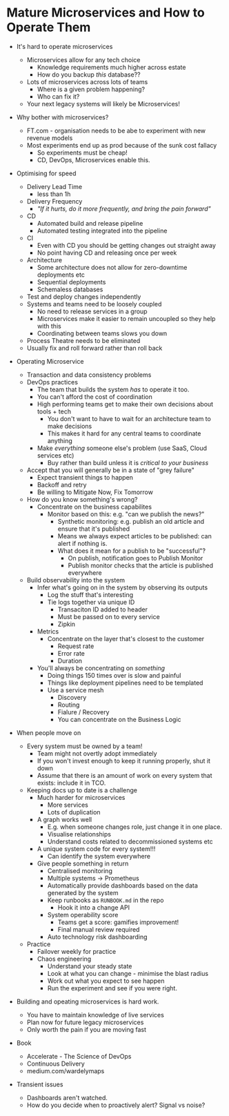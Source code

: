 # Mature Microservices and How to Operate Them

* It's hard to operate microservices
    * Microservices allow for any tech choice
        * Knowledge requirements much higher across estate
        * How do you backup *this* database??
    * Lots of microservices across lots of teams
        * Where is a given problem happening?
        * Who can fix it?
    * Your next legacy systems will likely be Microservices!
* Why bother with microservices?
    * FT.com - organisation needs to be abe to experiment with new revenue models
    * Most experiments end up as prod because of the sunk cost fallacy
        * So experiments must be cheap!
        * CD, DevOps, Microservices enable this.
* Optimising for speed
    * Delivery Lead Time
        * less than 1h
    * Delivery Frequency
        * *"If it hurts, do it more frequently, and bring the pain forward"*
    * CD
        * Automated build and release pipeline
        * Automated testing integrated into the pipeline
    * CI
        * Even with CD you should be getting changes out straight away
        * No point having CD and releasing once per week
    * Architecture
        * Some architecture does not allow for zero-downtime deployments etc
        * Sequential deployments
        * Schemaless databases
    * Test and deploy changes independently
    * Systems and teams need to be loosely coupled
        * No need to release services in a group
        * Microservices make it easier to remain uncoupled so they help with this
        * Coordinating between teams slows you down
    * Process Theatre needs to be eliminated
    * Usually fix and roll forward rather than roll back
* Operating Microservice
    * Transaction and data consistency problems
    * DevOps practices
        * The team that builds the system *has* to operate it too.
        * You can't afford the cost of coordination
        * High performing teams get to make their own decisions about tools + tech
            * You don't want to have to wait for an architecture team to make decisions
            * This makes it hard for any central teams to coordinate anything
        * Make *everything* someone else's problem (use SaaS, Cloud services etc)
            * Buy rather than build unless it is *critical to your business*
    * Accept that you will generally be in a state of "grey failure"
        * Expect transient things to happen
        * Backoff and retry
        * Be willing to Mitigate Now, Fix Tomorrow
    * How do you know something's wrong?
        * Concentrate on the business capabilites
            * Monitor based on this: e.g. "can we publish the news?"
                * Synthetic monitoring: e.g. publish an old article and ensure that it's published
                * Means we always expect articles to be published: can alert if nothing is.
                * What does it mean for a publish to be "successful"?
                    * On publish, notification goes to Publish Monitor
                    * Publish monitor checks that the article is published everywhere
    * Build observability into the system
        * Infer what's going on in the system by observing its outputs
            * Log the stuff that's interesting
            * Tie logs together via unique ID
                * Transaciton ID added to header
                * Must be passed on to every service
                * Zipkin
        * Metrics
            * Concentrate on the layer that's closest to the customer
                * Request rate
                * Error rate
                * Duration
        * You'll always be concentrating on *something*
            * Doing things 150 times over is slow and painful
            * Things like deployment pipelines need to be templated
            * Use a service mesh
                * Discovery
                * Routing
                * Fialure / Recovery
                * You can concentrate on the Business Logic
* When people move on
    * Every system must be owned by a team!
        * Team might not overtly adopt immediately
        * If you won't invest enough to keep it running properly, shut it down
        * Assume that there is an amount of work on every system that exists: include it in TCO.
    * Keeping docs up to date is a challenge
        * Much harder for microservices
            * More services
            * Lots of duplication
        * A graph works well
            * E.g. when someone changes role, just change it in one place.
            * Visualise relationships
            * Understand costs related to decommissioned systems etc
        * A unique system code for every system!!!
            * Can identify the system everywhere
        * Give people something in return
            * Centralised monitoring
            * Multiple systems -> Prometheus
            * Automatically provide dashboards based on the data generated by the system
            * Keep runbooks as `RUNBOOK.md` in the repo
                * Hook it into a change API
            * System operability score
                * Teams get a score: gamifies improvement!
                * Final manual review required
            * Auto technology risk dashboarding
    * Practice
        * Failover weekly for practice
        * Chaos engineering
            * Understand your steady state
            * Look at what you can change - minimise the blast radius
            * Work out what you expect to see happen
            * Run the experiment and see if you were right.
* Building and opeating microservices is hard work.
    * You have to maintain knowledge of live services
    * Plan now for future legacy microservices
    * Only worth the pain if you are moving fast
* Book
    * Accelerate - The Science of DevOps
    * Continuous Delivery
    * medium.com/wardelymaps

* Transient issues
    * Dashboards aren't watched.
    * How do you decide when to proactively alert? Signal vs noise?
